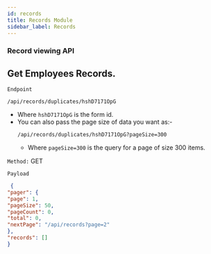```yaml
---
id: records
title: Records Module
sidebar_label: Records
---
```

### Record viewing API

## Get Employees Records.

`Endpoint`

```JS
/api/records/duplicates/hshD7171OpG
```
- Where `hshD7171OpG` is the form id.
- You can also pass the page size of data you want as:-
  ```JS
  /api/records/duplicates/hshD7171OpG?pageSize=300
  ```
  - Where `pageSize=300` is the query for a page of size 300 items.

`Method:` GET

`Payload`

```JSON
 {
"pager": {
"page": 1,
"pageSize": 50,
"pageCount": 0,
"total": 0,
"nextPage": "/api/records?page=2"
},
"records": []
}
```